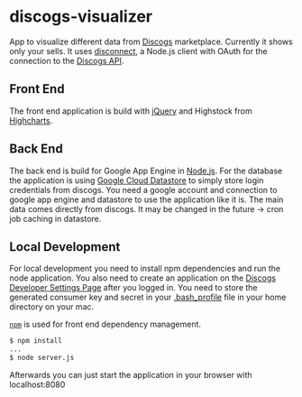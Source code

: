 # discogs-visualizer

App to visualize different data from [Discogs](https://www.discogs.com) marketplace. Currently it shows only your sells. It uses [disconnect](https://github.com/bartve/disconnect), a Node.js client with OAuth for the connection to the [Discogs API](https://www.discogs.com/developers).

## Front End

The front end application is build with [jQuery](https://jquery.com/) and Highstock from [Highcharts](https://www.highcharts.com).

## Back End

The back end is build for Google App Engine in [Node.js](https://nodejs.org). For the database the application is using [Google Cloud Datastore](https://cloud.google.com/datastore/docs/concepts/overview) to simply store login credentials from discogs. You need a google account and connection to google app engine and datastore to use the application like it is. The main data comes directly from discogs. It may be changed in the future -> cron job caching in datastore.

## Local Development

For local development you need to install npm dependencies and run the node application. You also need to create an application on the [Discogs Developer Settings Page](https://www.discogs.com/settings/developers) after you logged in. You need to store the generated consumer key and secret in your [.bash_profile](https://scriptingosx.com/2017/04/about-bash_profile-and-bashrc-on-macos) file in your home directory on your mac.

[`npm`](https://www.npmjs.com) is used for front end dependency management.

```bash
$ npm install
...
$ node server.js
```

Afterwards you can just start the application in your browser with localhost:8080

